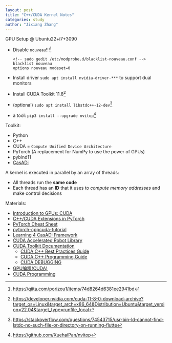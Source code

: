 ```yaml
---
layout: post
title: "C++/CUDA Kernel Notes"
categories: study
author: "Jixiang Zhang"
---
```


GPU Setup @ Ubuntu22+i7+3090

* Disable `nouveau`!!![^1]

  ```text
  <!-- sudo gedit /etc/modprobe.d/blacklist-nouveau.conf -->
  blacklist nouveau
  options nouveau modeset=0
  ```

* Install driver `sudo apt install nvidia-driver-***` to support dual monitors
* Install CUDA Toolkit 11.8[^2]
* (optional) `sudo apt install libstdc++-12-dev`[^3]
* a tool: `pip3 install --upgrade nvitop`[^4]

Toolkit:

* Python
* C++
* CUDA = `Compute Unified Device Architecture`
* PyTorch (A replacement for NumPy to use the power of GPUs)
* pybind11
* [CasADi](https://web.casadi.org/docs)

A kernel is executed in parallel by an array of threads:

* All threads run the **same code**
* Each thread has an **ID** that it uses to *compute memory addresses* and make control decisions

Materials:

* [Introduction to GPUs: CUDA](https://nyu-cds.github.io/python-gpu/02-cuda)
* [C++/CUDA Extensions in PyTorch](https://github.com/pytorch/extension-cpp)
* [PyTorch Cheat Sheet](https://pytorch.org/tutorials/beginner/ptcheat.html)
* [pytorch-cppcuda-tutorial](https://github.com/kwea123/pytorch-cppcuda-tutorial)
* [Learning 4 CasADi Framework](https://github.com/Tim-Salzmann/l4casadi)
* [CUDA Accelerated Robot Library](https://github.com/NVlabs/curobo)
* [CUDA Toolkit Documentation](https://docs.nvidia.com/cuda/#)
  * [CUDA C++ Best Practices Guide](https://docs.nvidia.com/cuda/cuda-c-best-practices-guide/index.html)
  * [CUDA C++ Programming Guide](https://docs.nvidia.com/cuda/cuda-c-programming-guide/index.html)
  * [CUDA DEBUGGING](https://leimao.github.io/downloads/blog/2022-05-25-Proper-CUDA-Error-Checking/cuda_training_series_cuda_debugging.pdf)
* [GPU编程(CUDA)](https://face2ai.com/program-blog/)
* [CUDA Programming](https://reference.wolfram.com/language/CUDALink/tutorial/Programming.html.zh)

[^1]: <https://qiita.com/porizou1/items/74d8264d6381ee2941bd>
[^2]: <https://developer.nvidia.com/cuda-11-8-0-download-archive?target_os=Linux&target_arch=x86_64&Distribution=Ubuntu&target_version=22.04&target_type=runfile_local>
[^3]: <https://stackoverflow.com/questions/74543715/usr-bin-ld-cannot-find-lstdc-no-such-file-or-directory-on-running-flutte>
[^4]: <https://github.com/XuehaiPan/nvitop>
